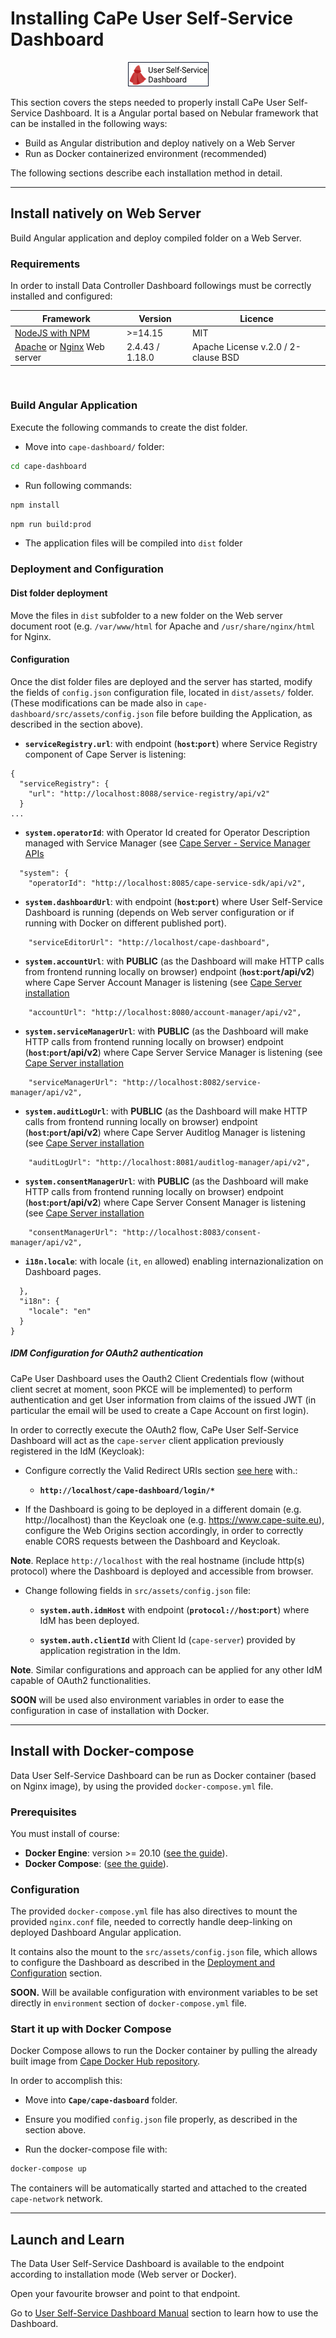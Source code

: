 # Installing CaPe User Self-Service Dashboard


<span style="display:block;text-align:center">!['dashboard-logo'](../img/user-dashboard-logo.png)
</span>

This section covers the steps needed to properly install CaPe User Self-Service Dashboard. 
It is a Angular portal based on Nebular framework that can be installed in the following ways:

-   Build as Angular distribution and deploy natively on a Web Server
-   Run as Docker containerized environment (recommended)


The following sections describe each installation method in detail.

---
## Install natively on Web Server

Build Angular application and deploy compiled folder on a Web Server.

### Requirements

In order to install Data Controller Dashboard followings must be correctly installed and
configured:

| Framework                                                                                                      | Version                | Licence                                 |
| -------------------------------------------------------------------------------------------------------------- | ---------------------- |---------------------------------------- |
| [NodeJS with NPM](https://nodejs.org/en/)                                                                      | >=14.15                | MIT                                     |
| [Apache](https://httpd.apache.org) or [Nginx](https://nginx.org/en) Web server                                 | 2.4.43 / 1.18.0        | Apache License v.2.0 /  2-clause BSD    |

&nbsp;
### Build Angular Application

Execute the following commands to create the dist folder.

-  Move into `cape-dashboard/` folder:

```bash
cd cape-dashboard
```

- Run following commands:

```bash
npm install
```

```bash
npm run build:prod
```

- The application files will be compiled into `dist` folder



### Deployment and Configuration

#### Dist folder deployment

Move the files in `dist` subfolder to a new folder on the Web server document root (e.g. `/var/www/html` for Apache and `/usr/share/nginx/html` for Nginx.

#### Configuration

Once the dist folder files are deployed and the server has started, modify the
fields of `config.json` configuration file, located in `dist/assets/` folder.
(These modifications can be made also in `cape-dashboard/src/assets/config.json` file before building the Application, as described in the section above).


- **`serviceRegistry.url`**: with endpoint (**`host`:`port`**) where Service Registry component of Cape Server is listening:


```
{
  "serviceRegistry": {
	"url": "http://localhost:8088/service-registry/api/v2"
  }
...
```  
 
- **`system.operatorId`**: with Operator Id created for Operator Description managed with Service Manager (see [Cape Server - Service Manager APIs](install-cape-sdk-client.md)

```  
  "system": {
    "operatorId": "http://localhost:8085/cape-service-sdk/api/v2",
``` 


- **`system.dashboardUrl`**: with endpoint (**`host`:`port`**) where User Self-Service Dashboard is running (depends on Web server configuration or if running with Docker on different published port).

```   
    "serviceEditorUrl": "http://localhost/cape-dashboard",
```   


- **`system.accountUrl`**: with **PUBLIC** (as the Dashboard will make HTTP calls from frontend running locally on browser) endpoint (**`host`:`port`/api/v2**) where Cape Server Account Manager is listening (see [Cape Server installation](install-cape-server.md)

```  
    "accountUrl": "http://localhost:8080/account-manager/api/v2",
``` 

- **`system.serviceManagerUrl`**: with **PUBLIC** (as the Dashboard will make HTTP calls from frontend running locally on browser) endpoint (**`host`:`port`/api/v2**) where Cape Server Service Manager is listening (see [Cape Server installation](install-cape-server.md)

```  
    "serviceManagerUrl": "http://localhost:8082/service-manager/api/v2",
``` 

- **`system.auditLogUrl`**: with **PUBLIC** (as the Dashboard will make HTTP calls from frontend running locally on browser) endpoint (**`host`:`port`/api/v2**) where Cape Server Auditlog Manager is listening (see [Cape Server installation](install-cape-server.md)

```  
    "auditLogUrl": "http://localhost:8081/auditlog-manager/api/v2",
``` 

- **`system.consentManagerUrl`**: with **PUBLIC** (as the Dashboard will make HTTP calls from frontend running locally on browser) endpoint (**`host`:`port`/api/v2**) where Cape Server Consent Manager is listening (see [Cape Server installation](install-cape-server.md)

```  
    "consentManagerUrl": "http://localhost:8083/consent-manager/api/v2",
``` 
- **`i18n.locale`**: with locale (`it`, `en` allowed) enabling internazionalization on Dashboard pages. 

```
  },
  "i18n": {
    "locale": "en" 
  }
}
```

##### IDM Configuration for OAuth2 authentication

CaPe User Dashboard uses the Oauth2 Client Credentials flow (without client secret at moment, soon PKCE will be implemented) to perform authentication and get User information from claims of the issued JWT (in particular the email will be used to create a Cape Account on first login).

In order to correctly execute the OAuth2 flow, CaPe User Self-Service Dashboard will act as the `cape-server` client application previously registered in the IdM (Keycloak):

- Configure correctly the Valid Redirect URIs section [see here](https://www.keycloak.org/docs/latest/server_admin/#_clients) with.:
  
    * **`http://localhost/cape-dashboard/login/*`**

- If the Dashboard is going to be deployed in a different domain (e.g. http://localhost) than the Keycloak one (e.g. https://www.cape-suite.eu), configure the Web Origins section accordingly, in order to correctly enable CORS requests between the Dashboard and Keycloak.
  
**Note**. Replace `http://localhost` with the real hostname (include http(s) protocol) where the Dashboard is deployed and accessible from browser.


- Change following fields in `src/assets/config.json` file:

    * **`system.auth.idmHost`** with endpoint (**`protocol://host`:`port`**) where IdM has been deployed.
  
    * **`system.auth.clientId`** with Client Id (`cape-server`) provided by application registration in the Idm.


**Note**. Similar configurations and approach can be applied for any other IdM capable of OAuth2 functionalities.

**SOON** will be used also environment variables in order to ease the configuration in case of installation with Docker.

---
## Install with Docker-compose

Data User Self-Service Dashboard can be run as Docker container (based on Nginx image), by using the provided `docker-compose.yml` file.

### Prerequisites

You must install of course:

   -  **Docker Engine**: version >= 20.10 ([see the guide](https://docs.docker.com/get-docker/)).
   -  **Docker Compose**: ([see the guide](https://docs.docker.com/compose/install/#install-compose)).


### Configuration

The provided `docker-compose.yml` file has also directives to mount the provided `nginx.conf` file, needed to correctly handle deep-linking on deployed Dashboard Angular application.

It contains also the mount to the `src/assets/config.json` file, which allows to configure the Dashboard as described in the [Deployment and Configuration](#deployment-and-configuration) section.

**SOON.** Will be available configuration with environment variables to be set directly in `environment` section of `docker-compose.yml` file.

### Start it up with Docker Compose

Docker Compose allows to run the Docker container by pulling the already built image from [Cape Docker Hub repository]().

In order to accomplish this:

- Move into **`Cape/cape-dasboard`** folder.
  
- Ensure you modified `config.json` file properly, as described in the section above.
	
- Run the docker-compose file with:

```bash
docker-compose up
```

The containers will be automatically started and attached to the created `cape-network` network.

---
## Launch and Learn

The Data User Self-Service Dashboard is available to the endpoint according to installation mode (Web server or Docker).

Open your favourite browser and point to that endpoint.

Go to [User Self-Service Dashboard Manual](../dashboards/user-dashboard/index.md) section to learn how to use the Dashboard.

